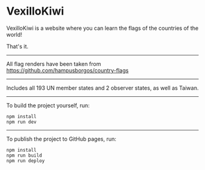 # VexilloKiwi

VexilloKiwi is a website where you can learn the flags of the countries of the world!

That's it.

<hr>

All flag renders have been taken from https://github.com/hampusborgos/country-flags 

<hr>

Includes all 193 UN member states and 2 observer states, as well as Taiwan.

<hr>

To build the project yourself, run: 
```
npm install
npm run dev
```

<hr>

To publish the project to GitHub pages, run:
```
npm install
npm run build
npm run deploy
```
